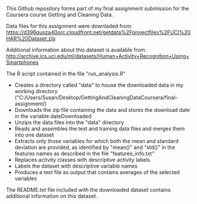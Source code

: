 This Github repository forms part of my final assignment submission for the Coursera course Getting and Cleaning Data.

Data files for this assignment were downladed from:
https://d396qusza40orc.cloudfront.net/getdata%2Fprojectfiles%2FUCI%20HAR%20Dataset.zip

Additional information about this dataset is available from:
http://archive.ics.uci.edu/ml/datasets/Human+Activity+Recognition+Using+Smartphones

The R script contained in the file "run_analysis.R"
- Creates a directory called "data" to house the downloaded data in my working directory ("C:/Users/Susan/Desktop/GettingAndCleaningDataCoursera/final-assignment/)
- Downloads the zip file containing the data and stores the download date in the variable dateDownloaded
- Unzips the data files into the "data" directory
- Reads and assembles the test and training data files and merges them into one dataset
- Extracts only those variables for which both the mean and standard deviation are provided, as identified by "mean()" and "std()" in the features names as described in the file "features_info.txt"
- Replaces activity classes with descriptive activity labels
- Labels the dataset with descriptive variable names
- Produces a text file as output that contains averages of the selected variables


The README.txt file included with the downloaded dataset contains additional information on this dataset.
